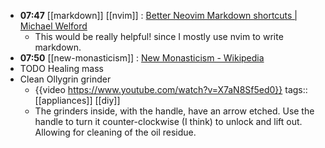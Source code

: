 - **07:47** [[markdown]] [[nvim]] :  [Better Neovim Markdown shortcuts | Michael Welford](https://its.mw/posts/better-neovim-markdown-shortcuts/#:~:text=Now%2C%20when%20I%20select%20some,the%20text%20into%20inline%20code.)
	- This would be really helpful! since I mostly use nvim to write markdown.
- **07:50** [[new-monasticism]] :  [New Monasticism - Wikipedia](https://en.wikipedia.org/wiki/New_Monasticism)
- TODO Healing mass
- Clean Ollygrin grinder
	- {{video https://www.youtube.com/watch?v=X7aN8Sf5ed0}}
	  tags:: [[appliances]] [[diy]]
	- The grinders inside, with the handle, have an arrow etched. Use the handle to turn it counter-clockwise (I think) to unlock and lift out. Allowing for cleaning of the oil residue.